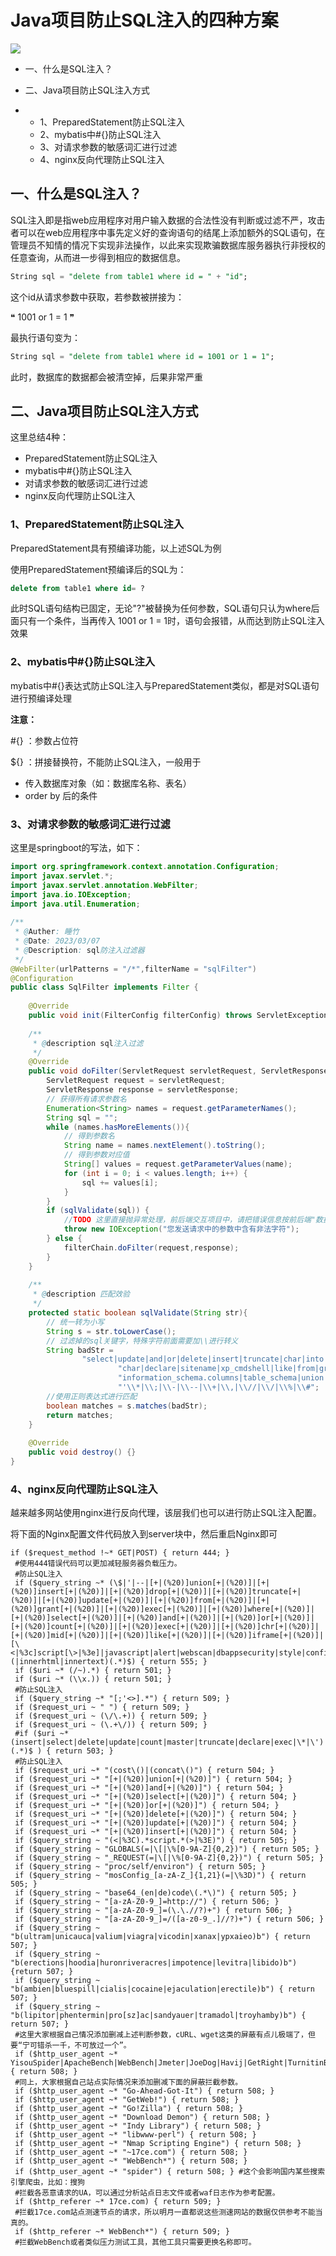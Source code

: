 # Java项目防止SQL注入的四种方案

![](img/dc684abb8218313adc22c0ac7fcc450e.png)
- 一、什么是SQL注入？

- 二、Java项目防止SQL注入方式

- - 1、PreparedStatement防止SQL注入
  - 2、mybatis中#{}防止SQL注入
  - 3、对请求参数的敏感词汇进行过滤
  - 4、nginx反向代理防止SQL注入

## 一、什么是SQL注入？

SQL注入即是指web应用程序对用户输入数据的合法性没有判断或过滤不严，攻击者可以在web应用程序中事先定义好的查询语句的结尾上添加额外的SQL语句，在管理员不知情的情况下实现非法操作，以此来实现欺骗数据库服务器执行非授权的任意查询，从而进一步得到相应的数据信息。

```SQL
String sql = "delete from table1 where id = " + "id";
```

这个id从请求参数中获取，若参数被拼接为：

❝ 1001 or  1 = 1 ❞

最执行语句变为：

```sql
String sql = "delete from table1 where id = 1001 or 1 = 1";
```

此时，数据库的数据都会被清空掉，后果非常严重

## 二、Java项目防止SQL注入方式

这里总结4种：

- PreparedStatement防止SQL注入
- mybatis中#{}防止SQL注入
- 对请求参数的敏感词汇进行过滤
- nginx反向代理防止SQL注入

### 1、PreparedStatement防止SQL注入

PreparedStatement具有预编译功能，以上述SQL为例

使用PreparedStatement预编译后的SQL为：

```sql
delete from table1 where id= ?
```

此时SQL语句结构已固定，无论"?"被替换为任何参数，SQL语句只认为where后面只有一个条件，当再传入 1001 or  1 = 1时，语句会报错，从而达到防止SQL注入效果

### 2、mybatis中#{}防止SQL注入

mybatis中#{}表达式防止SQL注入与PreparedStatement类似，都是对SQL语句进行预编译处理

**注意：**

\#{} ：参数占位符

${} ：拼接替换符，不能防止SQL注入，一般用于

- 传入数据库对象（如：数据库名称、表名）
- order by  后的条件

### 3、对请求参数的敏感词汇进行过滤

这里是springboot的写法，如下：

```java
import org.springframework.context.annotation.Configuration;
import javax.servlet.*;
import javax.servlet.annotation.WebFilter;
import java.io.IOException;
import java.util.Enumeration;
 
/**
 * @Auther: 睡竹
 * @Date: 2023/03/07
 * @Description: sql防注入过滤器
 */
@WebFilter(urlPatterns = "/*",filterName = "sqlFilter")
@Configuration
public class SqlFilter implements Filter {
 
    @Override
    public void init(FilterConfig filterConfig) throws ServletException {}
 
    /**
     * @description sql注入过滤
     */
    @Override
    public void doFilter(ServletRequest servletRequest, ServletResponse servletResponse, FilterChain filterChain) throws IOException, ServletException {
        ServletRequest request = servletRequest;
        ServletResponse response = servletResponse;
        // 获得所有请求参数名
        Enumeration<String> names = request.getParameterNames();
        String sql = "";
        while (names.hasMoreElements()){
            // 得到参数名
            String name = names.nextElement().toString();
            // 得到参数对应值
            String[] values = request.getParameterValues(name);
            for (int i = 0; i < values.length; i++) {
                sql += values[i];
            }
        }
        if (sqlValidate(sql)) {
            //TODO 这里直接抛异常处理，前后端交互项目中，请把错误信息按前后端"数据返回的VO"对象进行封装
            throw new IOException("您发送请求中的参数中含有非法字符");
        } else {
            filterChain.doFilter(request,response);
        }
    }
 
    /**
     * @description 匹配效验
     */
    protected static boolean sqlValidate(String str){
        // 统一转为小写
        String s = str.toLowerCase();
        // 过滤掉的sql关键字，特殊字符前面需要加\\进行转义
        String badStr =
                "select|update|and|or|delete|insert|truncate|char|into|substr|ascii|declare|exec|count|master|into|drop|execute|table|"+
                        "char|declare|sitename|xp_cmdshell|like|from|grant|use|group_concat|column_name|" +
                        "information_schema.columns|table_schema|union|where|order|by|" +
                        "'\\*|\\;|\\-|\\--|\\+|\\,|\\//|\\/|\\%|\\#";
        //使用正则表达式进行匹配
        boolean matches = s.matches(badStr);
        return matches;
    }
 
    @Override
    public void destroy() {}
}
```

### 4、nginx反向代理防止SQL注入

越来越多网站使用nginx进行反向代理，该层我们也可以进行防止SQL注入配置。

将下面的Nginx配置文件代码放入到server块中，然后重启Nginx即可

```nginx
if ($request_method !~* GET|POST) { return 444; }
 #使用444错误代码可以更加减轻服务器负载压力。
 #防止SQL注入
 if ($query_string ~* (\$|'|--|[+|(%20)]union[+|(%20)]|[+|(%20)]insert[+|(%20)]|[+|(%20)]drop[+|(%20)]|[+|(%20)]truncate[+|(%20)]|[+|(%20)]update[+|(%20)]|[+|(%20)]from[+|(%20)]|[+|(%20)]grant[+|(%20)]|[+|(%20)]exec[+|(%20)]|[+|(%20)]where[+|(%20)]|[+|(%20)]select[+|(%20)]|[+|(%20)]and[+|(%20)]|[+|(%20)]or[+|(%20)]|[+|(%20)]count[+|(%20)]|[+|(%20)]exec[+|(%20)]|[+|(%20)]chr[+|(%20)]|[+|(%20)]mid[+|(%20)]|[+|(%20)]like[+|(%20)]|[+|(%20)]iframe[+|(%20)]|[\<|%3c]script[\>|%3e]|javascript|alert|webscan|dbappsecurity|style|confirm\(|innerhtml|innertext)(.*)$) { return 555; }
 if ($uri ~* (/~).*) { return 501; }
 if ($uri ~* (\\x.)) { return 501; }
 #防止SQL注入 
 if ($query_string ~* "[;'<>].*") { return 509; }
 if ($request_uri ~ " ") { return 509; }
 if ($request_uri ~ (\/\.+)) { return 509; }
 if ($request_uri ~ (\.+\/)) { return 509; }
 #if ($uri ~* (insert|select|delete|update|count|master|truncate|declare|exec|\*|\')(.*)$ ) { return 503; }
 #防止SQL注入
 if ($request_uri ~* "(cost\()|(concat\()") { return 504; }
 if ($request_uri ~* "[+|(%20)]union[+|(%20)]") { return 504; }
 if ($request_uri ~* "[+|(%20)]and[+|(%20)]") { return 504; }
 if ($request_uri ~* "[+|(%20)]select[+|(%20)]") { return 504; }
 if ($request_uri ~* "[+|(%20)]or[+|(%20)]") { return 504; }
 if ($request_uri ~* "[+|(%20)]delete[+|(%20)]") { return 504; }
 if ($request_uri ~* "[+|(%20)]update[+|(%20)]") { return 504; }
 if ($request_uri ~* "[+|(%20)]insert[+|(%20)]") { return 504; }
 if ($query_string ~ "(<|%3C).*script.*(>|%3E)") { return 505; }
 if ($query_string ~ "GLOBALS(=|\[|\%[0-9A-Z]{0,2})") { return 505; }
 if ($query_string ~ "_REQUEST(=|\[|\%[0-9A-Z]{0,2})") { return 505; }
 if ($query_string ~ "proc/self/environ") { return 505; }
 if ($query_string ~ "mosConfig_[a-zA-Z_]{1,21}(=|\%3D)") { return 505; }
 if ($query_string ~ "base64_(en|de)code\(.*\)") { return 505; }
 if ($query_string ~ "[a-zA-Z0-9_]=http://") { return 506; }
 if ($query_string ~ "[a-zA-Z0-9_]=(\.\.//?)+") { return 506; }
 if ($query_string ~ "[a-zA-Z0-9_]=/([a-z0-9_.]//?)+") { return 506; }
 if ($query_string ~ "b(ultram|unicauca|valium|viagra|vicodin|xanax|ypxaieo)b") { return 507; }
 if ($query_string ~ "b(erections|hoodia|huronriveracres|impotence|levitra|libido)b") {return 507; }
 if ($query_string ~ "b(ambien|bluespill|cialis|cocaine|ejaculation|erectile)b") { return 507; }
 if ($query_string ~ "b(lipitor|phentermin|pro[sz]ac|sandyauer|tramadol|troyhamby)b") { return 507; }
 #这里大家根据自己情况添加删减上述判断参数，cURL、wget这类的屏蔽有点儿极端了，但要“宁可错杀一千，不可放过一个”。
 if ($http_user_agent ~* YisouSpider|ApacheBench|WebBench|Jmeter|JoeDog|Havij|GetRight|TurnitinBot|GrabNet|masscan|mail2000|github|wget|curl|Java|python) { return 508; }
 #同上，大家根据自己站点实际情况来添加删减下面的屏蔽拦截参数。
 if ($http_user_agent ~* "Go-Ahead-Got-It") { return 508; }
 if ($http_user_agent ~* "GetWeb!") { return 508; }
 if ($http_user_agent ~* "Go!Zilla") { return 508; }
 if ($http_user_agent ~* "Download Demon") { return 508; }
 if ($http_user_agent ~* "Indy Library") { return 508; }
 if ($http_user_agent ~* "libwww-perl") { return 508; }
 if ($http_user_agent ~* "Nmap Scripting Engine") { return 508; }
 if ($http_user_agent ~* "~17ce.com") { return 508; }
 if ($http_user_agent ~* "WebBench*") { return 508; }
 if ($http_user_agent ~* "spider") { return 508; } #这个会影响国内某些搜索引擎爬虫，比如：搜狗
 #拦截各恶意请求的UA，可以通过分析站点日志文件或者waf日志作为参考配置。
 if ($http_referer ~* 17ce.com) { return 509; }
 #拦截17ce.com站点测速节点的请求，所以明月一直都说这些测速网站的数据仅供参考不能当真的。
 if ($http_referer ~* WebBench*") { return 509; }
 #拦截WebBench或者类似压力测试工具，其他工具只需要更换名称即可。
```

